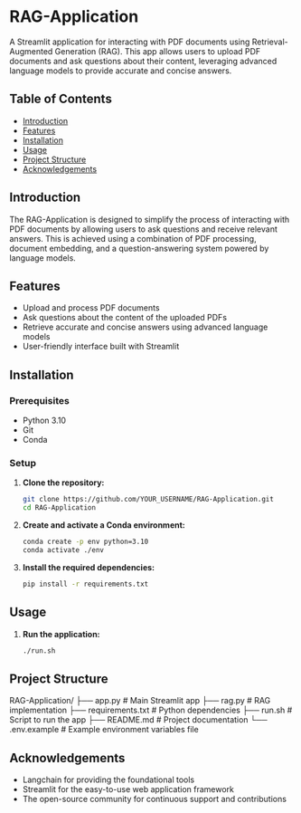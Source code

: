 # RAG-Application

A Streamlit application for interacting with PDF documents using Retrieval-Augmented Generation (RAG). This app allows users to upload PDF documents and ask questions about their content, leveraging advanced language models to provide accurate and concise answers.

## Table of Contents

- [Introduction](#introduction)
- [Features](#features)
- [Installation](#installation)
- [Usage](#usage)
- [Project Structure](#project-structure)
- [Acknowledgements](#acknowledgements)

## Introduction

The RAG-Application is designed to simplify the process of interacting with PDF documents by allowing users to ask questions and receive relevant answers. This is achieved using a combination of PDF processing, document embedding, and a question-answering system powered by language models.

## Features

- Upload and process PDF documents
- Ask questions about the content of the uploaded PDFs
- Retrieve accurate and concise answers using advanced language models
- User-friendly interface built with Streamlit

## Installation

### Prerequisites

- Python 3.10
- Git
- Conda

### Setup

1. **Clone the repository:**

   ```sh
   git clone https://github.com/YOUR_USERNAME/RAG-Application.git
   cd RAG-Application
2. **Create and activate a Conda environment:**
    ```sh
    conda create -p env python=3.10
    conda activate ./env
3. **Install the required dependencies:**
    ```sh
    pip install -r requirements.txt

## Usage
1. **Run the application:**
    ```sh
    ./run.sh

## Project Structure
RAG-Application/
├── app.py                   # Main Streamlit app
├── rag.py                   # RAG implementation
├── requirements.txt         # Python dependencies
├── run.sh                   # Script to run the app
├── README.md                # Project documentation
└── .env.example             # Example environment variables file

## Acknowledgements
* Langchain for providing the foundational tools
* Streamlit for the easy-to-use web application framework
* The open-source community for continuous support and contributions